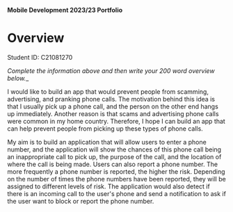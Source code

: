 **Mobile Development 2023/23 Portfolio**
# Overview

Student ID: C21081270

_Complete the information above and then write your 200 word overview below.__

I would like to build an app that would prevent people from scamming, advertising, and pranking phone calls. The motivation behind this idea is that I usually pick up a phone call, and the person on the other end hangs up immediately. Another reason is that scams and advertising phone calls were common in my home country. Therefore, I hope I can build an app that can help prevent people from picking up these types of phone calls.

My aim is to build an application that will allow users to enter a phone number, and the application will show the chances of this phone call being an inappropriate call to pick up, the purpose of the call, and the location of where the call is being made. Users can also report a phone number. The more frequently a phone number is reported, the higher the risk. Depending on the number of times the phone numbers have been reported, they will be assigned to different levels of risk. The application would also detect if there is an incoming call to the user's phone and send a notification to ask if the user want to block or report the phone number.
